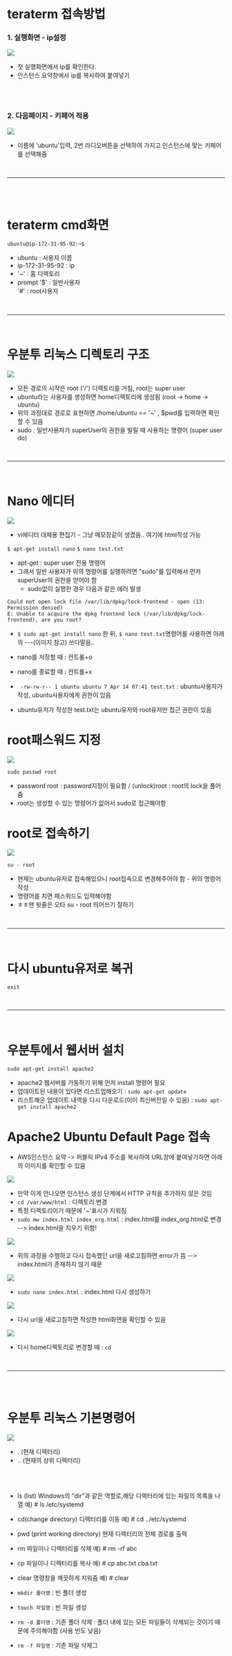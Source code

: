 # teraterm 접속방법

### 1. 실행화면 - ip설정

<img src="https://user-images.githubusercontent.com/48792230/114669055-70bd8800-9d3c-11eb-92d7-f9fbfdf1573f.PNG">

* 첫 실행화면에서 ip를 확인한다.
* 인스턴스 요약창에서 ip를 복사하여 붙여넣기



<br><br>

### 2. 다음페이지 - 키페어 적용

<img src="https://user-images.githubusercontent.com/48792230/114669051-6f8c5b00-9d3c-11eb-8bb9-ff1005cfbff6.PNG">

* 이름에 'ubuntu'입력, 2번 라디오버튼을 선택하여 가지고 인스턴스에 맞는 키페어를 선택해줌

<br>

---------------------

<br><br>

# teraterm cmd화면

```ubuntu@ip-172-31-95-92:~$```
* ubuntu : 사용자 이름
* ip-172-31-95-92 : ip
* '~' : 홈 디렉토리
* prompt
'$' : 일반사용자 <br>
'#' : root사용자

<br>

---------------------

<br>

# 우분투 리눅스 디렉토리 구조
<img src="https://user-images.githubusercontent.com/48792230/114723260-800cf780-9d75-11eb-9c28-2b1628f68c0c.PNG">

* 모든 경로의 시작은 root ('/') 디렉토리를 거침, root는 super user
* ubuntu라는 사용자를 생성하면 home디렉토리에 생성됨 (root -> home -> ubuntu)
* 위의 과정대로 경로로 표현하면 /home/ubuntu == '~' , $pwd를 입력하면 확인할 수 있음
* sudo : 일반사용자가 superUser의 권한을 빌릴 때 사용하는 명령어 (super user do) 


<br>

---------------------

<br>

# Nano 에디터 
<img src="https://user-images.githubusercontent.com/48792230/114723316-89965f80-9d75-11eb-837b-a1d795699bf2.PNG">

* vi에디터 대체용 편집기 - 그냥 메모장같이 생겼음.. 여기에 html작성 가능

```$ apt-get install nano```
```$ nano test.txt```

* apt-get : super user 전용 명령어
* 그래서 일반 사용자가 위의 명령어를 실행하려면 "sudo"를 입력해서 먼저 superUser의 권한을 얻어야 함
  * sudo없이 실행한 경우 다음과 같은 에러 발생
 ``` 
 Could not open lock file /var/lib/dpkg/lock-frontend - open (13: Permission denied)
 E: Unable to acquire the dpkg frontend lock (/var/lib/dpkg/lock-frontend), are you root?
  ```
* ```$ sudo apt-get install nano``` 한 뒤, ```$ nano test.txt```명령어를 사용하면 아래의 ---(이미지 참고) 쓰다말음..

* nano를 저장할 때 : 컨트롤+o
* nano를 종료할 때 : 컨트롤+x
* ``` -rw-rw-r-- 1 ubuntu ubuntu 7 Apr 14 07:41 test.txt``` : ubuntu사용자가 작성, ubuntu사용자에게 권한이 있음
* ubuntu유저가 작성한 test.txt는 ubuntu유저와 root유저만 접근 권한이 있음


# root패스워드 지정
<img src="https://user-images.githubusercontent.com/48792230/114723319-8a2ef600-9d75-11eb-8bf4-8ee9abed6cb7.PNG">

```sudo passwd root```
* password root : password지정이 필요함 / (unlock)root : root의 lock을 풀어줌
* root는 생성할 수 있는 명령어가 없어서 sudo로 접근해야함


# root로 접속하기
<img src="https://user-images.githubusercontent.com/48792230/114723322-8a2ef600-9d75-11eb-9d2b-c47c0ba7904a.PNG">

```su - root```
* 현재는 ubuntu유저로 접속해있으니 root접속으로 변경해주어야 함 - 위의 명령어 작성
* 명령어를 치면 패스워드도 입력해야함
* ㅎㅎ맨 윗줄은 오타 su - root 띄어쓰기 잘하기

<br>

---------------------

<br>

# 다시 ubuntu유저로 복귀
```exit```

<br>

---------------------

<br>

# 우분투에서 웹서버 설치
```sudo apt-get install apache2```
* apache2 웹서버를 가동하기 위해 먼저 install 명령어 필요
* 업데이트된 내용이 있다면 리스트업해오기 : ```sudo apt-get update```
* 리스트해온 업데이트 내역을 다시 다운로드(이미 최신버전일 수 있음) : ```sudo apt-get install apache2```


# Apache2 Ubuntu Default Page 접속
* AWS인스턴스 요약 -> 퍼블릭 IPv4 주소를 복사하여 URL창에 붙여넣기하면 아래의 이미지를 확인할 수 있음
<img src="https://user-images.githubusercontent.com/48792230/114723328-8ac78c80-9d75-11eb-9d11-8dc50cbf6b55.PNG">

 * 만약 이게 안나오면 인스턴스 생성 단계에서 HTTP 규칙을 추가하지 않은 것임
* ```cd /var/www/html``` : 디렉토리 변경
 * 특정 디렉토리이기 때문에 '~'표시가 지워짐
* ```sudo mw index.html index_org.html``` : index.html를 index_org.html로 변경 --> index.html을 지우기 위함!
<img src="https://user-images.githubusercontent.com/48792230/114723330-8b602300-9d75-11eb-86e6-e37fe3d4b125.PNG">

* 위의 과정을 수행하고 다시 접속했던 url을 새로고침하면 error가 뜸 --> index.html가 존재하지 않기 때문
<img src="https://user-images.githubusercontent.com/48792230/114723331-8bf8b980-9d75-11eb-8096-c4415370d715.PNG">

* ```sudo nano index.html``` : index.html 다시 생성하기
<img src="https://user-images.githubusercontent.com/48792230/114723308-88653280-9d75-11eb-9a50-fdfd450ba86a.PNG">

* 다시 url을 새로고침하면 작성한 html화면을 확인할 수 있음
<img src="https://user-images.githubusercontent.com/48792230/115489407-1d48be00-a297-11eb-8013-1c311b81bdbc.PNG">

* 다시 home디렉토리로 변경할 때 : ```cd```
<br>

---------------------

<br><br>

# 우분투 리눅스 기본명령어
<img src="https://user-images.githubusercontent.com/48792230/114723326-8ac78c80-9d75-11eb-99e7-ec9ca538eef3.PNG">


* . (현재 디렉터리)
* .. (현재의 상위 디렉터리)

<br><br>

* ls (list)
Windows의 “dir”과 같은 역할로,해당 디렉터리에 있는 파일의 목록을 나열
예) # ls /etc/systemd

* cd(change directory)
디렉터리를 이동
예) # cd ../etc/systemd

* pwd (print working directory)
현재 디렉터리의 전체 경로를 출력

* rm
파일이나 디렉터리를 삭제
예) # rm -rf abc

* cp
파일이나 디렉터리를 복사
예) # cp abc.txt cba.txt


* clear
명령창을 깨끗하게 지워줌
예) # clear

* ```mkdir 폴더명``` : 빈 폴더 생성
* ```touch 파일명``` : 빈 파일 생성
* ```rm -d 폴더명``` : 기존 폴더 삭제 : 폴더 내에 있는 모든 파일들이 삭제되는 것이기 때문에 주의해야함 (사용 빈도 낮음)
* ```rm -f 파일명``` : 기존 파일 삭제그
